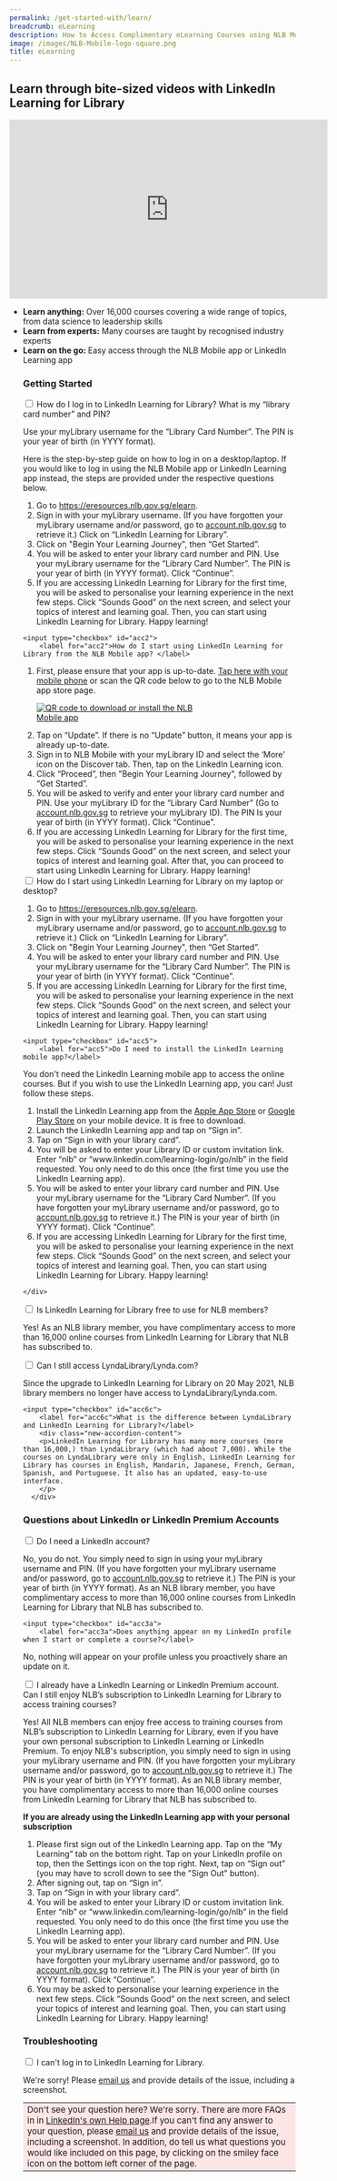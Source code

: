 ```yaml
---
permalink: /get-started-with/learn/
breadcrumb: eLearning
description: How to Access Complimentary eLearning Courses using NLB Mobile
image: /images/NLB-Mobile-logo-square.png
title: eLearning
---
```

<h2>Learn through bite-sized videos with LinkedIn Learning for Library</h2>

<div class="bp-youtube">
 <iframe width="560" height="315" src="https://www.youtube.com/embed/Sm9LgDQOhws" frameborder="0" allow="accelerometer; autoplay; encrypted-media; gyroscope; picture-in-picture" allowfullscreen></iframe>
	</div>

<ul>   
	<li> <b>Learn anything:</b> Over 16,000 courses covering a wide range of topics, from data science to leadership skills</li>
	<li> <b>Learn from experts:</b> Many courses are taught by recognised industry experts
		<!---Hide example until can verify if there is also this course on LinkedIn Learning
	<ul>
            <li style="margin-left: 20px;">e.g. There is a course on the world-renowned <a href="https://www.lynda.com/Business-Skills-tutorials/Getting-Things-Done/170776-2.html?srchtrk=index%3a2%0alinktypeid%3a2%0aq%3adavid+allen%0apage%3a1%0as%3arelevance%0asa%3atrue%0aproducttypeid%3a2">Getting Things Done productivity method course</a> taught by its creator, David Allen. </li>
    </ul>
--->
	<li> <b>Learn on the go:</b> Easy access through the NLB Mobile app or LinkedIn Learning app</li>
	<!---Hide this point until can verify if LinkedIn Learning also has this feature
	<li> <b>Learn hands-on:</b> Test your new knowledge immediately with the exercises* and quizzes included</li>
--->
<!--Hide this so users can quickly see the new sign-in process	
<p>The NLB Mobile app is available for download on the <a href="https://go.nlb.gov.sg/nlbmobile">Apple AppStore and Google Play Store</a>.</p>    
<p><a href="https://go.nlb.gov.sg/nlbmobile"><img src="/images/qr_faq-download-nlb-mobile-go.nlb-pluscta.png" alt="QR code to download or install the NLB Mobile app" style="max-width:300px;height:auto;width:auto;"></a>
	</p>
-->	
<!---Hide this point until can verify if LinkedIn Learning also has this feature
<p><i>*Exercises are not available on mobile devices, only via an <b>internet browser</b> on desktop PCs and laptops</i></p>
--->
	
<p><h3>Getting Started</h3></p>
<div class="new-accordion" id="lynda-get-started">
	<input type="checkbox" id="acc1a">
        <label for="acc1a">How do I log in to LinkedIn Learning for Library? What is my “library card number” and PIN?</label>
<div class="new-accordion-content">
	<p> Use your myLibrary username for the “Library Card Number”. The PIN is your year of birth (in YYYY format). </p>
	Here is the step-by-step guide on how to log in on a desktop/laptop. If you would like to log in using the NLB Mobile app or LinkedIn Learning app instead, the steps are provided under the respective questions below.
	        <ol>
		<li>
			Go to <a href="https://eresources.nlb.gov.sg/elearn">https://eresources.nlb.gov.sg/elearn</a>. 
			</li>
			<li>Sign in with your myLibrary username. (If you have forgotten your myLibrary username and/or password, go to <a href="https://account.nlb.gov.sg">account.nlb.gov.sg</a> to retrieve it.) Click on “LinkedIn Learning for Library”.
	</li>
	<li>
		Click on "Begin Your Learning Journey", then “Get Started”.
			</li>
			<li>
			You will be asked to enter your library card number and PIN. Use your myLibrary username for the “Library Card Number”. The PIN is your year of birth (in YYYY format). Click “Continue”.
		</li>
		<li>
			If you are accessing LinkedIn Learning for Library for the first time, you will be asked to personalise your learning experience in the next few steps. Click “Sounds Good” on the next screen, and select your topics of interest and learning goal. Then, you can start using LinkedIn Learning for Library. Happy learning!
		</li>
	</ol>
</div>

	<input type="checkbox" id="acc2">
        <label for="acc2">How do I start using LinkedIn Learning for Library from the NLB Mobile app? </label>
<div class="new-accordion-content">
        <ol>
		<li>
		First, please ensure that your app is up-to-date. <a href="https://go.nlb.gov.sg/nlbmobile">Tap here with your mobile phone</a> or scan the QR code below to go to the NLB Mobile app store page.
			<p>
				<a href="https://go.nlb.gov.sg/nlbmobile"><img src="/images/qr_faq-download-nlb-mobile-go.nlb-pluscta.png" alt="QR code to download or install the NLB Mobile app" style="max-width:300px;height:auto;width:auto;"></a>
			</p>
	</li>
	<li>
		Tap on “Update”.  If there is no “Update” button, it means your app is already up-to-date. 
	</li>
	<li>
		Sign in to NLB Mobile with your myLibrary ID and select the ‘More’ icon on the Discover tab. Then, tap on the LinkedIn Learning icon.
      </li>
	<li>
		Click “Proceed”, then "Begin Your Learning Journey", followed by “Get Started”.
	</li>
		<li>
			You will be asked to verify and enter your library card number and PIN. Use your myLibrary ID for the “Library Card Number” (Go to <a href="https://account.nlb.gov.sg">account.nlb.gov.sg</a> to retrieve your myLibrary ID). The PIN Is your year of birth (in YYYY format). Click “Continue”.
		</li>
		<li>
			If you are accessing LinkedIn Learning for Library for the first time, you will be asked to personalise your learning experience in the next few steps. Click “Sounds Good” on the next screen, and select your topics of interest and learning goal. After that, you can proceed to start using LinkedIn Learning for Library. Happy learning!
		</li>
	</ol>
</div>
	
<input type="checkbox" id="acc1">
        <label for="acc1">How do I start using LinkedIn Learning for Library on my laptop or desktop? </label>
<div class="new-accordion-content">
	        <ol>
		<li>
		Go to <a href="https://eresources.nlb.gov.sg/elearn">https://eresources.nlb.gov.sg/elearn</a>.  
			</li>
			<li>Sign in with your myLibrary username. (If you have forgotten your myLibrary username and/or password, go to <a href="https://account.nlb.gov.sg">account.nlb.gov.sg</a> to retrieve it.) Click on “LinkedIn Learning for Library”.
	</li>
	<li>
		Click on "Begin Your Learning Journey", then “Get Started”.
			</li>
			<li>
			You will be asked to enter your library card number and PIN. Use your myLibrary username for the “Library Card Number”. The PIN is your year of birth (in YYYY format). Click “Continue”.
		</li>
		<li>
			If you are accessing LinkedIn Learning for Library for the first time, you will be asked to personalise your learning experience in the next few steps. Click “Sounds Good” on the next screen, and select your topics of interest and learning goal. Then, you can start using LinkedIn Learning for Library. Happy learning!
		</li>
	</ol>
		<!---hide slideshow for now
	<p>If you prefer to do your eLearning on a laptop or desktop, you can! Watch this video. Just follow the steps detailed in our <a href="http://eresources.nlb.gov.sg/main/Help/LyndaLibrary#step_desktop">eResources FAQ page</a>.</p>--->
	<!---
	<div class="vd">
     <video title="steps on using lynda" width="720px" poster="/images/lyndalibrary steps thumbnail.png" controls>
  <source src="/images/lyndalibrary steps.mp4" type="video/mp4" />
</video>
	</div>
--->
	</div>



	<input type="checkbox" id="acc5">
        <label for="acc5">Do I need to install the LinkedIn Learning mobile app?</label>
<div class="new-accordion-content">
      <p>You don't need the LinkedIn Learning mobile app to access the online courses. But if you wish to use the LinkedIn Learning app, you can! Just follow these steps.</p>
	<ol>
		<li>Install the LinkedIn Learning app from the <a href="https://apps.apple.com/sg/app/linkedin-learning/id1084807225">Apple App Store</a> or <a href="https://play.google.com/store/apps/details?id=com.linkedin.android.learning&hl=en_SG&gl=SG">Google Play Store</a> on your mobile device. It is free to download.
		</li>
		<li>
			Launch the LinkedIn Learning app and tap on “Sign in”.
		</li>
		<li>
			Tap on “Sign in with your library card”.
		</li>
		<li>
		You will be asked to enter your Library ID or custom invitation link. Enter “nlb” or “www.linkedin.com/learning-login/go/nlb” in the field requested. You only need to do this once (the first time you use the LinkedIn Learning app).
		</li>
		<li>
			You will be asked to enter your library card number and PIN. Use your myLibrary username for the “Library Card Number”. (If you have forgotten your myLibrary username and/or password, go to <a href="https://account.nlb.gov.sg">account.nlb.gov.sg</a> to retrieve it.) The PIN is your year of birth (in YYYY format). Click “Continue”.
		</li>
		<li>
			If you are accessing LinkedIn Learning for Library for the first time, you will be asked to personalise your learning experience in the next few steps. Click “Sounds Good” on the next screen, and select your topics of interest and learning goal. Then, you can start using LinkedIn Learning for Library. Happy learning!
		</li>
	</ol>

    </div>


<input type="checkbox" id="acc6">
        <label for="acc6">Is LinkedIn Learning for Library free to use for NLB members?</label>
        <div class="new-accordion-content">
      <p>Yes! As an NLB library member, you have complimentary access to more than 16,000 online courses from LinkedIn Learning for Library that NLB has subscribed to.</p>
      </div>
<!--hidden as it's a sensitive qn
	<input type="checkbox" id="acc6b">
        <label for="acc6b">Why are you using my year of birth as a PIN for signing in to LinkedIn Learning for Library?</label>
        <div class="new-accordion-content">
      <p>The PIN provides additional verification for NLB’s secured authentication with LinkedIn.</p>
      </div>
-->	
<input type="checkbox" id="acc6a">
        <label for="acc6a">Can I still access LyndaLibrary/Lynda.com?</label>
        <div class="new-accordion-content">
      <p>Since the upgrade to LinkedIn Learning for Library on 20 May 2021, NLB library members no longer have access to LyndaLibrary/Lynda.com.</p>
      </div>
	
	<input type="checkbox" id="acc6c">
        <label for="acc6c">What is the difference between LyndaLibrary and LinkedIn Learning for Library?</label>
        <div class="new-accordion-content">
		<p>LinkedIn Learning for Library has many more courses (more than 16,000,) than LyndaLibrary (which had about 7,000). While the courses on LyndaLibrary were only in English, LinkedIn Learning for Library has courses in English, Mandarin, Japanese, French, German, Spanish, and Portuguese. It also has an updated, easy-to-use interface. 
		</p>
      </div>

</div><!--close section-->

<h3>Questions about LinkedIn or LinkedIn Premium Accounts</h3>
<div class="new-accordion" id="lynda-get-started">      
<input type="checkbox" id="acc3">
        <label for="acc3">Do I need a LinkedIn account? </label>
<div class="new-accordion-content">
	<p>No, you do not. You simply need to sign in using your myLibrary username and PIN. (If you have forgotten your myLibrary username and/or password, go to <a href="https://account.nlb.gov.sg">account.nlb.gov.sg</a> to retrieve it.) The PIN is your year of birth (in YYYY format). As an NLB library member, you have complimentary access to more than 16,000 online courses from LinkedIn Learning for Library that NLB has subscribed to.</p>
    </div>
	
	<input type="checkbox" id="acc3a">
        <label for="acc3a">Does anything appear on my LinkedIn profile when I start or complete a course?</label>
<div class="new-accordion-content">
	<p>No, nothing will appear on your profile unless you proactively share an update on it.</p>
    </div>

<input type="checkbox" id="acc4">
        <label for="acc4">I already have a LinkedIn Learning or LinkedIn Premium account. Can I still enjoy NLB’s subscription to LinkedIn Learning for Library to
access training courses?</label>
<div class="new-accordion-content">
      <p>Yes! All NLB members can enjoy free access to training courses from NLB’s subscription to LinkedIn Learning for Library, even if you have your own personal subscription to LinkedIn Learning or LinkedIn Premium. To enjoy NLB's subscription, you simply need to sign in using your myLibrary username and PIN. (If you have forgotten your myLibrary username and/or password, go to <a href="https://account.nlb.gov.sg">account.nlb.gov.sg</a> to retrieve it.) The PIN is your year of birth (in YYYY format). As an NLB library member, you have complimentary access to more than 16,000 online courses from LinkedIn Learning for Library that NLB has subscribed to.</p>
	<p><b>If you are already using the LinkedIn Learning app with your personal subscription</b></p>
	<ol>
		<li>
			Please first sign out of the LinkedIn Learning app. Tap on the “My Learning” tab on the bottom right. Tap on your LinkedIn profile on top, then the Settings icon on the top right. Next, tap on “Sign out” (you may have to scroll down to see the "Sign Out" button).
		</li>
		<li>
			After signing out, tap on “Sign in”.
		</li>
		<li>
			Tap on “Sign in with your library card”.
		</li>
		<li>
		You will be asked to enter your Library ID or custom invitation link. Enter “nlb” or “www.linkedin.com/learning-login/go/nlb” in the field requested. You only need to do this once (the first time you use the LinkedIn Learning app).
		</li>
		<li>
			You will be asked to enter your library card number and PIN. Use your myLibrary username for the “Library Card Number”. (If you have forgotten your myLibrary username and/or password, go to <a href="https://account.nlb.gov.sg">account.nlb.gov.sg</a> to retrieve it.) The PIN is your year of birth (in YYYY format). Click “Continue”.
		</li>
		<li>
			You may be asked to personalise your learning experience in the next few steps. Click “Sounds Good” on the next screen, and select your topics of interest and learning goal. Then, you can start using LinkedIn Learning for Library. Happy learning!
		</li>
	</ol>
    </div>
</div><!--close section-->

<h3>Troubleshooting</h3>
<div class="new-accordion">
<input type="checkbox" id="acc7">
        <label for="acc7">I can't log in to LinkedIn Learning for Library.</label>
        <div class="new-accordion-content">
            <p>We're sorry! Please <a href="mailto:enquiry@nlb.gov.sg" target="_top">email us</a> and provide details of the issue, including a screenshot.</p>
      </div>
            </div>

<table style="background-color:#ffe6e6; border:0; font-size:15px; margin: 10px 0 0 0;">
				       <tr><td>Don't see your question here? We're sorry. There are more FAQs in <!---our <a href="http://eresources.nlb.gov.sg/main/Pages/MobileDevices">eResources FAQ page on LinkedIn Learning for Library</a> and---> in <a href="https://www.linkedin.com/help/learning/answer/107121/linkedin-learning-for-library-patron-faq?lang=en ">LinkedIn's own Help page</a>.If you can't find any answer to your question, please <a href="mailto:enquiry@nlb.gov.sg" target="_top">email us</a> and provide details of the issue, including a screenshot. In addition, do tell us what questions you would like included on this page, by clicking on the smiley face icon on the bottom left corner of the page. </td></tr></table>